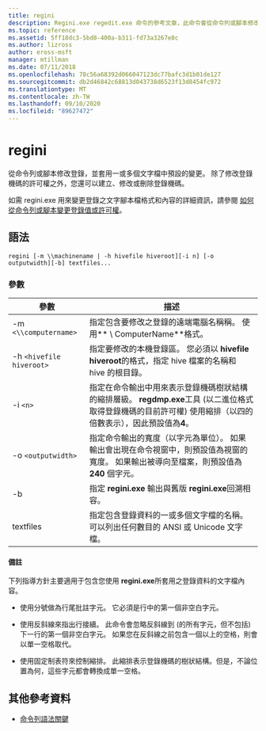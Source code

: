 ```yaml
---
title: regini
description: Regini.exe regedit.exe 命令的參考文章，此命令會從命令列或腳本修改登錄，並套用在一或多個文字檔中預設為預設值的變更。
ms.topic: reference
ms.assetid: 5ff18dc3-5bd8-400a-b311-fd73a3267e8c
ms.author: lizross
author: eross-msft
manager: mtillman
ms.date: 07/11/2018
ms.openlocfilehash: 78c56a68392d066047123dc77bafc3d1b01de127
ms.sourcegitcommit: db2d46842c68813d043738d6523f13d8454fc972
ms.translationtype: MT
ms.contentlocale: zh-TW
ms.lasthandoff: 09/10/2020
ms.locfileid: "89627472"
---
```

# <a name="regini"></a>regini

從命令列或腳本修改登錄，並套用一或多個文字檔中預設的變更。 除了修改登錄機碼的許可權之外，您還可以建立、修改或刪除登錄機碼。

如需 regini.exe 用來變更登錄之文字腳本檔格式和內容的詳細資訊，請參閱 [如何從命令列或腳本變更登錄值或許可權](https://support.microsoft.com/help/264584/how-to-change-registry-values-or-permissions-from-a-command-line-or-a)。

## <a name="syntax"></a>語法

```
regini [-m \\machinename | -h hivefile hiveroot][-i n] [-o outputwidth][-b] textfiles...
```

### <a name="parameters"></a>參數

| 參數 | 描述 |
|--|--|
| -m `<\\computername>` | 指定包含要修改之登錄的遠端電腦名稱稱。 使用** \\ ComputerName**格式。 |
| -h `<hivefile hiveroot>` | 指定要修改的本機登錄區。 您必須以 **hivefile hiveroot**的格式，指定 hive 檔案的名稱和 hive 的根目錄。 |
| -i `<n>` | 指定在命令輸出中用來表示登錄機碼樹狀結構的縮排層級。 **regdmp.exe**工具 (以二進位格式取得登錄機碼的目前許可權) 使用縮排（以四的倍數表示），因此預設值為**4**。 |
| -o `<outputwidth>` | 指定命令輸出的寬度（以字元為單位）。 如果輸出會出現在命令視窗中，則預設值為視窗的寬度。 如果輸出被導向至檔案，則預設值為 **240** 個字元。 |
| -b | 指定 **regini.exe** 輸出與舊版 **regini.exe**回溯相容。 |
| textfiles | 指定包含登錄資料的一或多個文字檔的名稱。 可以列出任何數目的 ANSI 或 Unicode 文字檔。 |

#### <a name="remarks"></a>備註

下列指導方針主要適用于包含您使用 **regini.exe**所套用之登錄資料的文字檔內容。

- 使用分號做為行尾批註字元。 它必須是行中的第一個非空白字元。

- 使用反斜線來指出行接續。 此命令會忽略反斜線到 (的所有字元，但不包括) 下一行的第一個非空白字元。 如果您在反斜線之前包含一個以上的空格，則會以單一空格取代。

- 使用固定制表符來控制縮排。 此縮排表示登錄機碼的樹狀結構。但是，不論位置為何，這些字元都會轉換成單一空格。

## <a name="additional-references"></a>其他參考資料

- [命令列語法關鍵](command-line-syntax-key.md)
